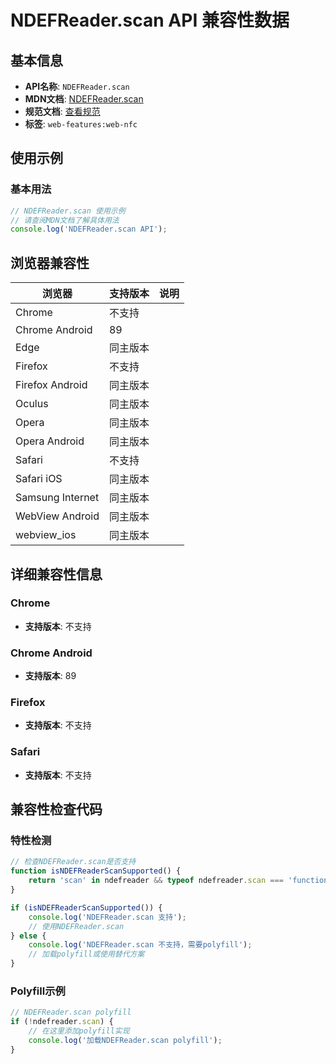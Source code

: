 # NDEFReader.scan API 兼容性数据

## 基本信息

- **API名称**: `NDEFReader.scan`
- **MDN文档**: [NDEFReader.scan](https://developer.mozilla.org/docs/Web/API/NDEFReader/scan)
- **规范文档**: [查看规范](https://w3c.github.io/web-nfc/#dom-ndefreader-scan)
- **标签**: `web-features:web-nfc`

## 使用示例

### 基本用法

```javascript
// NDEFReader.scan 使用示例
// 请查阅MDN文档了解具体用法
console.log('NDEFReader.scan API');
```

## 浏览器兼容性

| 浏览器 | 支持版本 | 说明 |
|--------|----------|------|
| Chrome | 不支持 |  |
| Chrome Android | 89 |  |
| Edge | 同主版本 |  |
| Firefox | 不支持 |  |
| Firefox Android | 同主版本 |  |
| Oculus | 同主版本 |  |
| Opera | 同主版本 |  |
| Opera Android | 同主版本 |  |
| Safari | 不支持 |  |
| Safari iOS | 同主版本 |  |
| Samsung Internet | 同主版本 |  |
| WebView Android | 同主版本 |  |
| webview_ios | 同主版本 |  |

## 详细兼容性信息

### Chrome

- **支持版本**: 不支持

### Chrome Android

- **支持版本**: 89

### Firefox

- **支持版本**: 不支持

### Safari

- **支持版本**: 不支持

## 兼容性检查代码

### 特性检测

```javascript
// 检查NDEFReader.scan是否支持
function isNDEFReaderScanSupported() {
    return 'scan' in ndefreader && typeof ndefreader.scan === 'function';
}

if (isNDEFReaderScanSupported()) {
    console.log('NDEFReader.scan 支持');
    // 使用NDEFReader.scan
} else {
    console.log('NDEFReader.scan 不支持，需要polyfill');
    // 加载polyfill或使用替代方案
}
```

### Polyfill示例

```javascript
// NDEFReader.scan polyfill
if (!ndefreader.scan) {
    // 在这里添加polyfill实现
    console.log('加载NDEFReader.scan polyfill');
}
```


